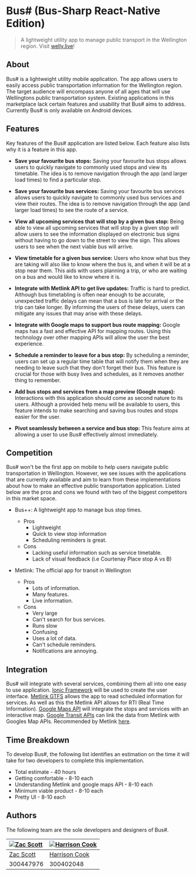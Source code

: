 # Bus# (Bus-Sharp React-Native Edition)

> A lightweight utility app to manage public transport in the Wellington
> region. Visit [welly.live](https://welly.live)!


## About

Bus# is a lightweight utility mobile application. The app allows users
to easily access public transportation information for the Wellington
region. The target audience will encompass anyone of all ages that will
use Wellingtons public transportation system. Existing applications in
this marketplace lack certain features and usability that Bus# aims to
address. Currently Bus# is only available on Android devices.


## Features

Key features of the Bus# application are listed below. Each feature also
lists why it is a feature in this app.

- **Save your favourite bus stops:** Saving your favourite bus stops
  allows users to quickly navigate to commonly used stops and view its
  timetable. The idea is to remove navigation through the app (and
  larger load times) to find a particular stop.

- **Save your favourite bus services:** Saving your favourite bus
  services allows users to quickly navigate to commonly used bus
  services and view their routes. The idea is to remove navigation
  through the app (and larger load times) to see the route of a service.

- **View all upcoming services that will stop by a given bus stop:**
  Being able to view all upcoming services that will stop by a given
  stop will allow users to see the information displayed on electronic
  bus signs without having to go down to the street to view the sign.
  This allows users to see when the next viable bus will arrive.

- **View timetable for a given bus service:** Users who know what bus
  they are taking will also like to know where the bus is, and when it
  will be at a stop near them. This aids with users planning a trip, or
  who are waiting on a bus and would like to know where it is.

- **Integrate with Metlink API to get live updates:** Traffic is hard to
  predict. Although bus timetabling is often near enough to be accurate,
  unexpected traffic delays can mean that a bus is late for arrival or
  the trip can take longer. By informing the users of these delays,
  users can mitigate any issues that may arise with these delays.

- **Integrate with Google maps to support bus route mapping:** Google
  maps has a fast and effective API for mapping routes. Using this
  technology over other mapping APIs will allow the user the best
  experience.

- **Schedule a reminder to leave for a bus stop:** By scheduling a
  reminder, users can set up a regular time table that will notify them
  when they are needing to leave such that they don't forget their bus.
  This feature is crucial for those with busy lives and schedules, as it
  removes another thing to remember.

- **Add bus stops and services from a map preview (Google maps):**
  Interactions with this application should come as second nature to its
  users. Although a provided help menu will be available to users, this
  feature intends to make searching and saving bus routes and stops
  easier for the user.

- **Pivot seamlessly between a service and bus stop:** This feature aims
  at allowing a user to use Bus# effectively almost immediately.

## Competition

Bus# won't be the first app on mobile to help users navigate public
transportation in Wellington. However, we see issues with the
applications that are currently available and aim to learn from these
implementations about how to make an effective public transportation
application. Listed below are the pros and cons we found with two of the
biggest competitors in this market space.

- Bus++: A lightweight app to manage bus stop times.
  - Pros
    - Lightweight
    - Quick to view stop information
    - Scheduling reminders is great.
  - Cons
    - Lacking useful information such as service timetable.
    - Lack of visual feedback (i.e Courtenay Place stop A vs B)


- Metlink: The official app for transit in Wellington
  - Pros
    - Lots of information.
    - Many features.
    - Live information.
  - Cons
    - Very large
    - Can't search for bus services.
    - Runs slow
    - Confusing
    - Uses a lot of data.
    - Can't schedule reminders.
    - Notifications are annoying.

## Integration

Bus# will integrate with several services, combining them all into one
easy to use application. [Ionic Framework](https://ionicframework.com/)
will be used to create the user interface.
[Metlink GTFS](https://www.metlink.org.nz/customer-services/general-transit-file-specification/)
allows the app to read scheduled information for services. As well as
this the Metlink API allows for RTI (Real Time Information).
[Google Maps API](https://docs.microsoft.com/en-us/xamarin/android/platform/maps-and-location/maps/maps-api)
will integrate the stops and services with an interactive map.
[Google Transit APIs](https://developers.google.com/transit/gtfs/reference?hl=en)
can link the data from Metlink with Googles Map APIs. Recommended by
Metlink
[here](https://www.metlink.org.nz/customer-services/general-transit-file-specification/).


## Time Breakdown

To develop Bus#, the following list identifies an estimation on the time
it will take for two developers to complete this implementation.

- Total estimate - 40 hours
- Getting comfortable - 8-10 each
- Understanding Metlink and google maps API - 8-10 each
- Minimum viable product - 8-10 each
- Pretty UI - 8-10 each

## Authors

The following team are the sole developers and designers of Bus#.

| [![Zac Scott](https://gitlab.ecs.vuw.ac.nz/uploads/-/system/user/avatar/1422/avatar.png)](https://gitlab.ecs.vuw.ac.nz/scottzach1) | [![Harrison Cook](https://gitlab.ecs.vuw.ac.nz/uploads/-/system/user/avatar/1476/avatar.png)](https://gitlab.ecs.vuw.ac.nz/cookharr) |
|:-----------------------------------------------------------------------------------------------------------------------------------|:-------------------------------------------------------------------------------------------------------------------------------------|
| [Zac Scott](https://gitlab.ecs.vuw.ac.nz/scottzach1)                                                                               | [Harrison Cook](https://gitlab.ecs.vuw.ac.nz/cookharr)                                                                               |
| 300447976                                                                                                                          | 300402048                                                                                                                            |

